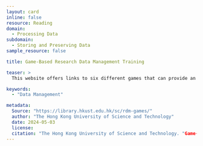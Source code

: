 ```yaml
---
layout: card
inline: false
resource: Reading
domain:
  - Processing Data
subdomain:
  - Storing and Preserving Data
sample_resource: false

title: Game-Based Research Data Management Training

teaser: >
  This website offers links to six different games that can provide an engaging and fun learning approach to data management.

keywords:
  - "Data Management"

metadata:
  Source: "https://library.hkust.edu.hk/sc/rdm-games/"
  author: "The Hong Kong University of Science and Technology"
  date: 2024-05-03
  license:
  citation: "The Hong Kong University of Science and Technology. "Game-Based Research Data Management Training." 2024.https://library.hkust.edu.hk/sc/rdm-games/. Accessed 8 December 2024."
---
```

